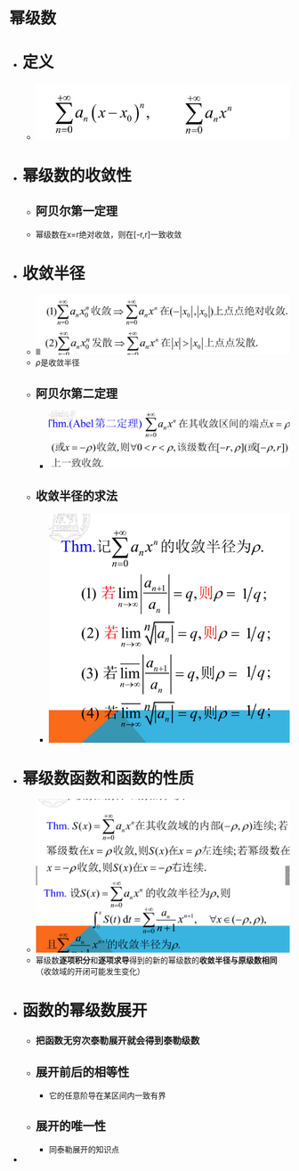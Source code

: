 # 幂级数
- # 定义
  - ![](Pics/2020-05-27-10-02-54.png)
- # 幂级数的收敛性
  - ## 阿贝尔第一定理
  - 幂级数在x=r绝对收敛，则在[-r,r]一致收敛
- # 收敛半径
  - ![](Pics/2020-05-27-10-05-13.png)
  - $\rho$是收敛半径
  - ## 阿贝尔第二定理
    - ![](Pics/2020-05-27-10-09-19.png)
  - ## 收敛半径的求法
    - ![](Pics/2020-05-27-10-10-06.png)
- # 幂级数函数和函数的性质
  - ![](Pics/2020-05-27-10-12-41.png)
  - 幂级数**逐项积分**和**逐项求导**得到的新的幂级数的**收敛半径与原级数相同**（收敛域的开闭可能发生变化）
- # 函数的幂级数展开
  - ### 把函数无穷次泰勒展开就会得到**泰勒级数**
  - ## 展开前后的相等性
    -  它的任意阶导在某区间内一致有界
  -  ## 展开的唯一性
     -  同泰勒展开的知识点
-  